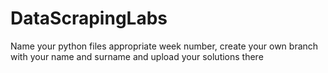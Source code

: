 # DataScrapingLabs
Name your python files appropriate week number, create your own branch with your name and surname and upload your solutions there
